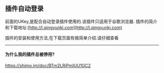## 插件自动登录

前面的UKey,是配合自动登录插件使用的.该插件只适用于谷歌浏览器.
插件的简介和下载地址:[http://l.qingyunkj.com](http://l.qingyunkj.com)

插件的安装和使用方法,在下载页面有做简单介绍.请仔细查看
***
#### 为什么我的插件总被停用?
https://shimo.im/doc/BTm2LRiPmIUU1GC2
